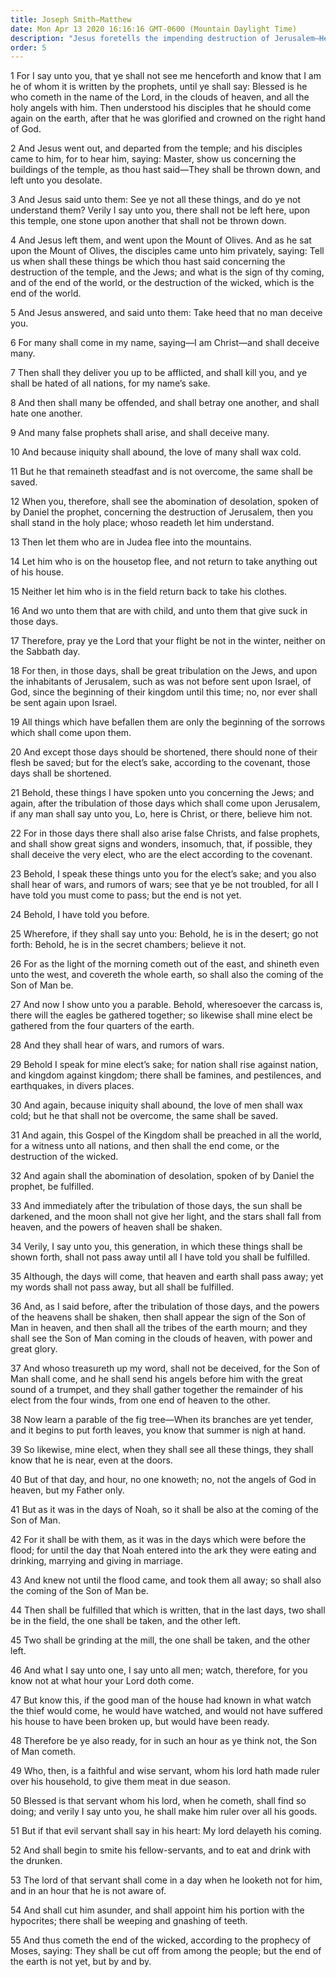 ```yaml
---
title: Joseph Smith—Matthew
date: Mon Apr 13 2020 16:16:16 GMT-0600 (Mountain Daylight Time)
description: "Jesus foretells the impending destruction of Jerusalem—He also discourses on the Second Coming of the Son of Man, and the destruction of the wicked."
order: 5
---
```


1 For I say unto you, that ye shall not see me henceforth and know that I am he of whom it is written by the prophets, until ye shall say: Blessed is he who cometh in the name of the Lord, in the clouds of heaven, and all the holy angels with him. Then understood his disciples that he should come again on the earth, after that he was glorified and crowned on the right hand of God.

2 And Jesus went out, and departed from the temple; and his disciples came to him, for to hear him, saying: Master, show us concerning the buildings of the temple, as thou hast said—They shall be thrown down, and left unto you desolate.

3 And Jesus said unto them: See ye not all these things, and do ye not understand them? Verily I say unto you, there shall not be left here, upon this temple, one stone upon another that shall not be thrown down.

4 And Jesus left them, and went upon the Mount of Olives. And as he sat upon the Mount of Olives, the disciples came unto him privately, saying: Tell us when shall these things be which thou hast said concerning the destruction of the temple, and the Jews; and what is the sign of thy coming, and of the end of the world, or the destruction of the wicked, which is the end of the world.

5 And Jesus answered, and said unto them: Take heed that no man deceive you.

6 For many shall come in my name, saying—I am Christ—and shall deceive many.

7 Then shall they deliver you up to be afflicted, and shall kill you, and ye shall be hated of all nations, for my name’s sake.

8 And then shall many be offended, and shall betray one another, and shall hate one another.

9 And many false prophets shall arise, and shall deceive many.

10 And because iniquity shall abound, the love of many shall wax cold.

11 But he that remaineth steadfast and is not overcome, the same shall be saved.

12 When you, therefore, shall see the abomination of desolation, spoken of by Daniel the prophet, concerning the destruction of Jerusalem, then you shall stand in the holy place; whoso readeth let him understand.

13 Then let them who are in Judea flee into the mountains.

14 Let him who is on the housetop flee, and not return to take anything out of his house.

15 Neither let him who is in the field return back to take his clothes.

16 And wo unto them that are with child, and unto them that give suck in those days.

17 Therefore, pray ye the Lord that your flight be not in the winter, neither on the Sabbath day.

18 For then, in those days, shall be great tribulation on the Jews, and upon the inhabitants of Jerusalem, such as was not before sent upon Israel, of God, since the beginning of their kingdom until this time; no, nor ever shall be sent again upon Israel.

19 All things which have befallen them are only the beginning of the sorrows which shall come upon them.

20 And except those days should be shortened, there should none of their flesh be saved; but for the elect’s sake, according to the covenant, those days shall be shortened.

21 Behold, these things I have spoken unto you concerning the Jews; and again, after the tribulation of those days which shall come upon Jerusalem, if any man shall say unto you, Lo, here is Christ, or there, believe him not.

22 For in those days there shall also arise false Christs, and false prophets, and shall show great signs and wonders, insomuch, that, if possible, they shall deceive the very elect, who are the elect according to the covenant.

23 Behold, I speak these things unto you for the elect’s sake; and you also shall hear of wars, and rumors of wars; see that ye be not troubled, for all I have told you must come to pass; but the end is not yet.

24 Behold, I have told you before.

25 Wherefore, if they shall say unto you: Behold, he is in the desert; go not forth: Behold, he is in the secret chambers; believe it not.

26 For as the light of the morning cometh out of the east, and shineth even unto the west, and covereth the whole earth, so shall also the coming of the Son of Man be.

27 And now I show unto you a parable. Behold, wheresoever the carcass is, there will the eagles be gathered together; so likewise shall mine elect be gathered from the four quarters of the earth.

28 And they shall hear of wars, and rumors of wars.

29 Behold I speak for mine elect’s sake; for nation shall rise against nation, and kingdom against kingdom; there shall be famines, and pestilences, and earthquakes, in divers places.

30 And again, because iniquity shall abound, the love of men shall wax cold; but he that shall not be overcome, the same shall be saved.

31 And again, this Gospel of the Kingdom shall be preached in all the world, for a witness unto all nations, and then shall the end come, or the destruction of the wicked.

32 And again shall the abomination of desolation, spoken of by Daniel the prophet, be fulfilled.

33 And immediately after the tribulation of those days, the sun shall be darkened, and the moon shall not give her light, and the stars shall fall from heaven, and the powers of heaven shall be shaken.

34 Verily, I say unto you, this generation, in which these things shall be shown forth, shall not pass away until all I have told you shall be fulfilled.

35 Although, the days will come, that heaven and earth shall pass away; yet my words shall not pass away, but all shall be fulfilled.

36 And, as I said before, after the tribulation of those days, and the powers of the heavens shall be shaken, then shall appear the sign of the Son of Man in heaven, and then shall all the tribes of the earth mourn; and they shall see the Son of Man coming in the clouds of heaven, with power and great glory.

37 And whoso treasureth up my word, shall not be deceived, for the Son of Man shall come, and he shall send his angels before him with the great sound of a trumpet, and they shall gather together the remainder of his elect from the four winds, from one end of heaven to the other.

38 Now learn a parable of the fig tree—When its branches are yet tender, and it begins to put forth leaves, you know that summer is nigh at hand.

39 So likewise, mine elect, when they shall see all these things, they shall know that he is near, even at the doors.

40 But of that day, and hour, no one knoweth; no, not the angels of God in heaven, but my Father only.

41 But as it was in the days of Noah, so it shall be also at the coming of the Son of Man.

42 For it shall be with them, as it was in the days which were before the flood; for until the day that Noah entered into the ark they were eating and drinking, marrying and giving in marriage.

43 And knew not until the flood came, and took them all away; so shall also the coming of the Son of Man be.

44 Then shall be fulfilled that which is written, that in the last days, two shall be in the field, the one shall be taken, and the other left.

45 Two shall be grinding at the mill, the one shall be taken, and the other left.

46 And what I say unto one, I say unto all men; watch, therefore, for you know not at what hour your Lord doth come.

47 But know this, if the good man of the house had known in what watch the thief would come, he would have watched, and would not have suffered his house to have been broken up, but would have been ready.

48 Therefore be ye also ready, for in such an hour as ye think not, the Son of Man cometh.

49 Who, then, is a faithful and wise servant, whom his lord hath made ruler over his household, to give them meat in due season.

50 Blessed is that servant whom his lord, when he cometh, shall find so doing; and verily I say unto you, he shall make him ruler over all his goods.

51 But if that evil servant shall say in his heart: My lord delayeth his coming.

52 And shall begin to smite his fellow-servants, and to eat and drink with the drunken.

53 The lord of that servant shall come in a day when he looketh not for him, and in an hour that he is not aware of.

54 And shall cut him asunder, and shall appoint him his portion with the hypocrites; there shall be weeping and gnashing of teeth.

55 And thus cometh the end of the wicked, according to the prophecy of Moses, saying: They shall be cut off from among the people; but the end of the earth is not yet, but by and by.
